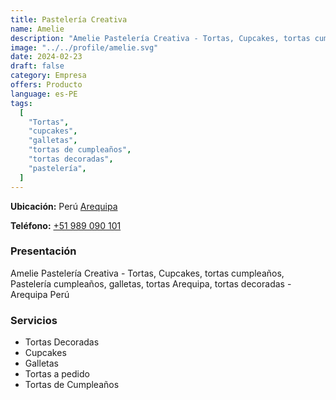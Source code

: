 ```yaml
---
title: Pastelería Creativa
name: Amelie
description: "Amelie Pastelería Creativa - Tortas, Cupcakes, tortas cumpleaños, Pastelería cumpleaños, galletas, tortas Arequipa, tortas decoradas - Arequipa Perú"
image: "../../profile/amelie.svg"
date: 2024-02-23
draft: false
category: Empresa
offers: Producto
language: es-PE
tags:
  [
    "Tortas",
    "cupcakes",
    "galletas",
    "tortas de cumpleaños",
    "tortas decoradas",
    "pastelería",
  ]
---
```


<div class="bg-gray-300 p-4 my-4 rounded">
  <p><b>Ubicación:</b> Perú <a href='https://goo.gl/maps/LaEti65yTSE2' title='Arequipa, Arequipa' target='_blank'>Arequipa</a></p>
  <p><b>Teléfono:</b> <a href="tel:+51989090101" title="+51989090101" target='_blank'>+51 989 090 101</a></p>
</div>

### Presentación

Amelie Pastelería Creativa - Tortas, Cupcakes, tortas cumpleaños, Pastelería cumpleaños, galletas, tortas Arequipa, tortas decoradas - Arequipa Perú

### Servicios

- Tortas Decoradas
- Cupcakes
- Galletas
- Tortas a pedido
- Tortas de Cumpleaños
